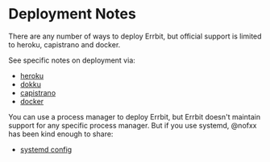 # Deployment Notes
There are any number of ways to deploy Errbit, but official support is limited
to heroku, capistrano and docker.

See specific notes on deployment via:
- [heroku](deployment/heroku.md)
- [dokku](deployment/dokku.md)
- [capistrano](deployment/capistrano.md)
- [docker](deployment/docker.md)

You can use a process manager to deploy Errbit, but Errbit doesn't maintain
support for any specific process manager. But if you use systemd, @nofxx has
been kind enough to share:
- [systemd config](https://gist.github.com/nofxx/f01dcfe3e9d504181d76)
